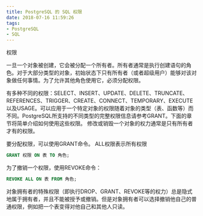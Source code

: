 ```yaml
---
title: PostgreSQL 的 SQL 权限
date: 2018-07-16 11:59:26
tags:
- PostgreSQL
- SQL
---
```


权限

一旦一个对象被创建，它会被分配一个所有者。所有者通常是执行创建语句的角色。对于大部分类型的对象，初始状态下只有所有者（或者超级用户）能够对该对象做任何事情。为了允许其他角色使用它，必须分配权限。 

有多种不同的权限：SELECT、INSERT、UPDATE、DELETE、TRUNCATE、REFERENCES、TRIGGER、CREATE、CONNECT、TEMPORARY、EXECUTE以及USAGE。可以应用于一个特定对象的权限随着对象的类型（表、函数等）而不同。PostgreSQL所支持的不同类型的完整权限信息请参考GRANT。下面的章节将简单介绍如何使用这些权限。 
修改或销毁一个对象的权力通常是只有所有者才有的权限。 

要分配权限，可以使用GRANT命令。
ALL权限表示所有权限
```sql
GRANT 权限 ON 表 TO 角色;
```

为了撤销一个权限，使用REVOKE命令： 
```sql
REVOKE ALL ON 表 FROM 角色;
```

对象拥有者的特殊权限（即执行DROP、GRANT、REVOKE等的权力）总是隐式地属于拥有者，并且不能被授予或撤销。但是对象拥有者可以选择撤销他自己的普通权限，例如把一个表变得对他自己和其他人只读。 